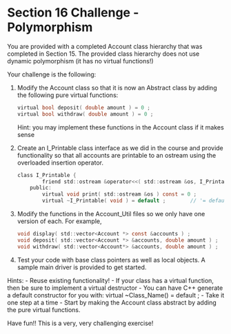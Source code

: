 # Section 16 Challenge - Polymorphism

You are provided with a completed Account class hierarchy that was completed in Section 15.
The provided class hierarchy does not use dynamic polymorphism (it has no virtual functions!)

Your challenge is the following:

1. Modify the Account class so that it is now an Abstract class by adding the following pure virtual functions:

	```c
	virtual bool deposit( double amount ) = 0 ;
	virtual bool withdraw( double amount ) = 0 ;
	```
	Hint: you may implement these functions in the Account class if it makes sense

2. Create an I_Printable class interface as we did in the course and provide functionality so that
   all accounts are printable to an ostream using the overloaded insertion operator.

	```c
	class I_Printable {
			friend std::ostream &operator<<( std::ostream &os, I_Printable const &obj ) ;
		public:
			virtual void print( std::ostream &os ) const = 0 ;
			virtual ~I_Printable( void ) = default ;		// '= default' is the same as {  } 
	```

3. Modify the functions in the Account_Util files so we only have one version of each. For example,

	```c
	void display( std::vector<Account *> const &accounts ) ;
	void deposit( std::vector<Account *> &accounts, double amount ) ;
	void withdraw( std::vector<Account*> &accounts, double amount ) ;
	```

4. Test your code with base class pointers as well as local objects.
	A sample main driver is provided to get started.

Hints:
	- Reuse existing functionality!
	- If your class has a virtual function, then be sure to implement a virtual destructor
		- You can have C++ generate a default constructor for you with:
			virtual ~Class_Name() = default ;
	- Take it one step at a time
	- Start by making the Account class abstract by adding the pure virtual functions.

Have fun!! This is a very, very challenging exercise!
